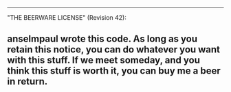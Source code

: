 
 ------------------------------------------------------------
 "THE BEERWARE LICENSE" (Revision 42):
 
 anselmpaul wrote this code. As long as you retain this
 notice, you can do whatever you want with this stuff. If we
 meet someday, and you think this stuff is worth it, you can
 buy me a beer in return.
 ------------------------------------------------------------
 
